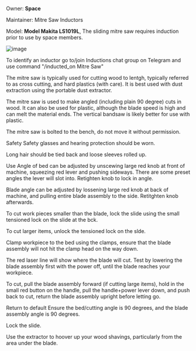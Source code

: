 Owner: **Space**

Maintainer: Mitre Saw Inductors

Model: **Model Makita LS1019L**, The sliding mitre saw requires induction prior to use by space members.

![image](https://user-images.githubusercontent.com/86499131/232309925-fb54aa53-7022-4e6d-8ab0-edf896afca56.png)

To identify an inductor go to/join Inductions chat group on Telegram and use command "/inducted_on Mitre Saw"

The mitre saw is typically used for cutting wood to lentgh, typically referred to as cross cutting, and hard plastics (with care). It is best used with dust extraction using the portable dust extractor.

The mitre saw is used to make angled (including plain 90 degree) cuts in wood. It can also be used for plastic, although the blade speed is high and can melt the material ends. The vertical bandsaw is likely better for use with plastic.

The mitre saw is bolted to the bench, do not move it without permission.

Safety
Safety glasses and hearing protection should be worn.

Long hair should be tied back and loose sleeves rolled up.

Use
Angle of bed can be adjusted by unscewing large red knob at front of machine, squeezing red lever and pushing sideways. There are some preset angles the lever will slot into. Retighten knob to lock in angle.

Blade angle can be adjusted by lossening large red knob at back of machine, and pulling entire blade assembly to the side. Retitghten knob afterwards.

To cut work pieces smaller than the blade, lock the slide using the small tensioned lock on the slide at the bck.

To cut larger items, unlock the tensioned lock on the slde.

Clamp workpiece to the bed using the clamps, ensure that the blade assembly will not hit the clamp head on the way down.

The red laser line will show where the blade will cut. Test by lowering the blade assembly first with the power off, until the blade reaches your workpiece.

To cut, pull the blade assembly forward (if cutting large items), hold in the small red button on the handle, pull the handle+power lever down, and push back to cut, return the blade assembly upright before letting go.

Return to default
Ensure the bed/cutting angle is 90 degrees, and the blade assembly angle is 90 degrees.

Lock the slide.

Use the extractor to hoover up your wood shavings, particularly from the area under the blade.
